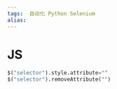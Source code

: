 ```yaml
---
tags:  自动化 Python Selenium
alias: 
---
```

# JS

```python
$("selector").style.attribute=""
$("selector").removeAttribute("")
```